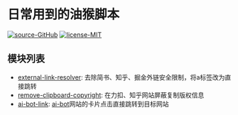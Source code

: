 # 日常用到的油猴脚本

[![source-GitHub](https://img.shields.io/badge/source-GitHub-brightgreen.svg)](https://github.com/Fog3211/tampermonkey) [![license-MIT](https://img.shields.io/badge/license-MIT-blue.svg)](https://github.com/Fog3211/tampermonkey/blob/main/LICENSE)

## 模块列表

- [external-link-resolver](https://raw.githubusercontent.com/Fog3211/tampermonkey/gh-pages/external-link-resolver.js): 去除简书、知乎、掘金外链安全限制，将a标签改为直接跳转
- [remove-clipboard-copyright](https://raw.githubusercontent.com/Fog3211/tampermonkey/gh-pages/remove-clipboard-copyright.js): 在力扣、知乎网站屏蔽复制版权信息
- [ai-bot-link](https://raw.githubusercontent.com/Fog3211/tampermonkey/gh-pages/ai-bot-link.js): [ai-bot](https://ai-bot.cn/)网站的卡片点击直接跳转到目标网站
